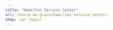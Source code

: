 ```yaml
---
title: "Hamilton Service Center"
url: /havre-de-grace/hamilton-service-center/
shop: car repair
---
```

